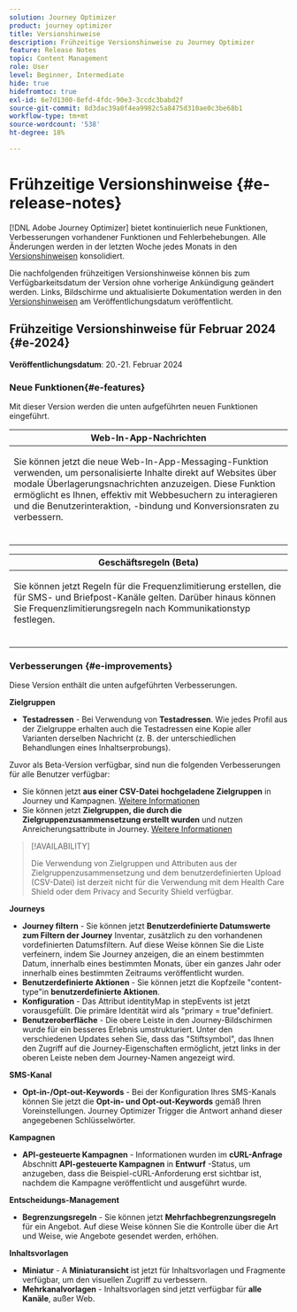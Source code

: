 ```yaml
---
solution: Journey Optimizer
product: journey optimizer
title: Versionshinweise
description: Frühzeitige Versionshinweise zu Journey Optimizer
feature: Release Notes
topic: Content Management
role: User
level: Beginner, Intermediate
hide: true
hidefromtoc: true
exl-id: 6e7d1300-8efd-4fdc-90e3-3ccdc3babd2f
source-git-commit: 8d3dac39a0f4ea9982c5a8475d310ae0c3be68b1
workflow-type: tm+mt
source-wordcount: '538'
ht-degree: 18%

---
```


# Frühzeitige Versionshinweise {#e-release-notes}

[!DNL Adobe Journey Optimizer] bietet kontinuierlich neue Funktionen, Verbesserungen vorhandener Funktionen und Fehlerbehebungen. Alle Änderungen werden in der letzten Woche jedes Monats in den [Versionshinweisen](release-notes.md) konsolidiert.

Die nachfolgenden frühzeitigen Versionshinweise können bis zum Verfügbarkeitsdatum der Version ohne vorherige Ankündigung geändert werden. Links, Bildschirme und aktualisierte Dokumentation werden in den [Versionshinweisen](release-notes.md) am Veröffentlichungsdatum veröffentlicht.

## Frühzeitige Versionshinweise für Februar 2024 {#e-2024}

**Veröffentlichungsdatum**: 20.-21. Februar 2024

### Neue Funktionen{#e-features}

Mit dieser Version werden die unten aufgeführten neuen Funktionen eingeführt.


<table>
<thead>
<tr>
<th><strong>Web-In-App-Nachrichten</strong><br/></th>
</tr>
</thead>
<tbody>
<tr>
<td>
<p>Sie können jetzt die neue Web-In-App-Messaging-Funktion verwenden, um personalisierte Inhalte direkt auf Websites über modale Überlagerungsnachrichten anzuzeigen. Diese Funktion ermöglicht es Ihnen, effektiv mit Webbesuchern zu interagieren und die Benutzerinteraktion, -bindung und Konversionsraten zu verbessern.<br/><br/></p>
<!--img src="assets/do-not-localize/computed-attributes.gif"-->
</tr>
</tbody>
</table>


<table>
<thead>
<tr>
<th><strong>Geschäftsregeln (Beta)</strong><br/></th>
</tr>
</thead>
<tbody>
<tr>
<td>
<p>Sie können jetzt Regeln für die Frequenzlimitierung erstellen, die für SMS- und Briefpost-Kanäle gelten. Darüber hinaus können Sie Frequenzlimitierungsregeln nach Kommunikationstyp festlegen.<br/><br/></p>
<!--img src="assets/do-not-localize/computed-attributes.gif"-->
</tr>
</tbody>
</table>



### Verbesserungen {#e-improvements}

Diese Version enthält die unten aufgeführten Verbesserungen.

**Zielgruppen**

* **Testadressen** - Bei Verwendung von **Testadressen**. Wie jedes Profil aus der Zielgruppe erhalten auch die Testadressen eine Kopie aller Varianten derselben Nachricht (z. B. der unterschiedlichen Behandlungen eines Inhaltserprobungs).

Zuvor als Beta-Version verfügbar, sind nun die folgenden Verbesserungen für alle Benutzer verfügbar:

* Sie können jetzt **aus einer CSV-Datei hochgeladene Zielgruppen** in Journey und Kampagnen. [Weitere Informationen](../audience/about-audiences.md#segments-in-journey-optimizer)
* Sie können jetzt **Zielgruppen, die durch die Zielgruppenzusammensetzung erstellt wurden** und nutzen Anreicherungsattribute in Journey. [Weitere Informationen](../building-journeys/read-audience.md)

>[!AVAILABILITY]
>
>Die Verwendung von Zielgruppen und Attributen aus der Zielgruppenzusammensetzung und dem benutzerdefinierten Upload (CSV-Datei) ist derzeit nicht für die Verwendung mit dem Health Care Shield oder dem Privacy and Security Shield verfügbar.

**Journeys**

* **Journey filtern** - Sie können jetzt **Benutzerdefinierte Datumswerte zum Filtern der Journey** Inventar, zusätzlich zu den vorhandenen vordefinierten Datumsfiltern. Auf diese Weise können Sie die Liste verfeinern, indem Sie Journey anzeigen, die an einem bestimmten Datum, innerhalb eines bestimmten Monats, über ein ganzes Jahr oder innerhalb eines bestimmten Zeitraums veröffentlicht wurden.
* **Benutzerdefinierte Aktionen** - Sie können jetzt die Kopfzeile &quot;content-type&quot;in **benutzerdefinierte Aktionen**.
* **Konfiguration** - Das Attribut identityMap in stepEvents ist jetzt vorausgefüllt. Die primäre Identität wird als &quot;primary = true&quot;definiert.
* **Benutzeroberfläche** - Die obere Leiste in den Journey-Bildschirmen wurde für ein besseres Erlebnis umstrukturiert. Unter den verschiedenen Updates sehen Sie, dass das &quot;Stiftsymbol&quot;, das Ihnen den Zugriff auf die Journey-Eigenschaften ermöglicht, jetzt links in der oberen Leiste neben dem Journey-Namen angezeigt wird.

**SMS-Kanal**

* **Opt-in-/Opt-out-Keywords** - Bei der Konfiguration Ihres SMS-Kanals können Sie jetzt die **Opt-in- und Opt-out-Keywords** gemäß Ihren Voreinstellungen. Journey Optimizer Trigger die Antwort anhand dieser angegebenen Schlüsselwörter.

**Kampagnen**

* **API-gesteuerte Kampagnen** - Informationen wurden im **cURL-Anfrage** Abschnitt **API-gesteuerte Kampagnen** in **Entwurf** -Status, um anzugeben, dass die Beispiel-cURL-Anforderung erst sichtbar ist, nachdem die Kampagne veröffentlicht und ausgeführt wurde.

**Entscheidungs-Management**

* **Begrenzungsregeln** - Sie können jetzt **Mehrfachbegrenzungsregeln** für ein Angebot. Auf diese Weise können Sie die Kontrolle über die Art und Weise, wie Angebote gesendet werden, erhöhen.

**Inhaltsvorlagen**

* **Miniatur** - A **Miniaturansicht** ist jetzt für Inhaltsvorlagen und Fragmente verfügbar, um den visuellen Zugriff zu verbessern.
* **Mehrkanalvorlagen** - Inhaltsvorlagen sind jetzt verfügbar für **alle Kanäle**, außer Web.